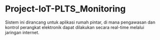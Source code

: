 # Project-IoT-PLTS_Monitoring
Sistem ini dirancang untuk aplikasi rumah pintar, di mana pengawasan dan kontrol perangkat elektronik dapat dilakukan secara real-time melalui jaringan internet. 
